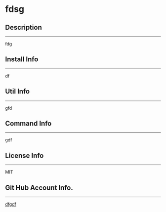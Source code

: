 
# fdsg
## Description
---
fdg
## Install Info
---
df
## Util Info
---
gfd
## Command Info
---
gdf
## License Info
---
MIT
## Git Hub Account Info.
---
[dfgdf](https://github.com/dfgdf)
    
    